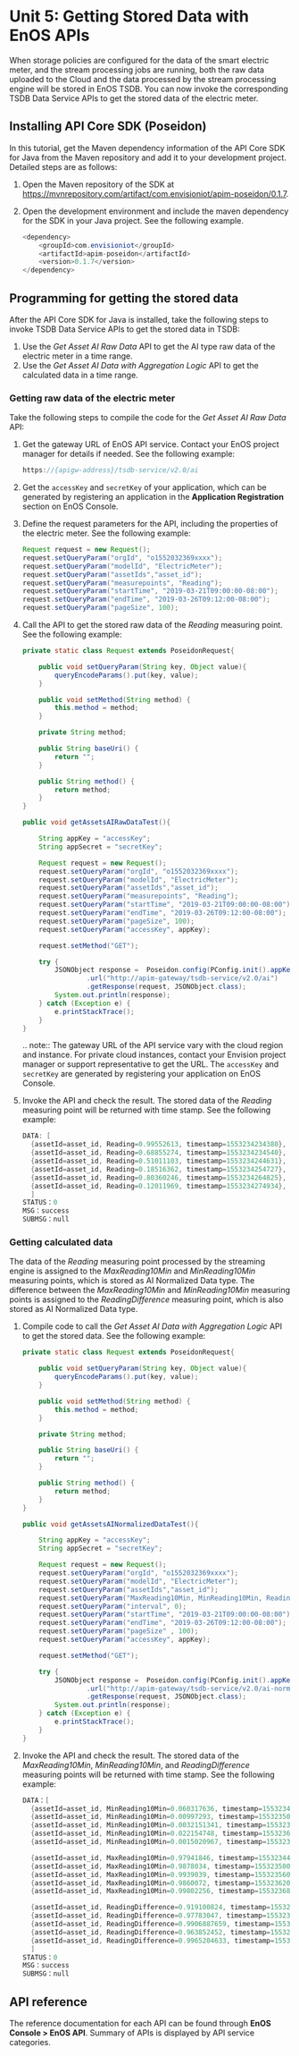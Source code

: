 # Unit 5: Getting Stored Data with EnOS APIs

When storage policies are configured for the data of the smart electric meter, and the stream processing jobs are running, both the raw data uploaded to the Cloud and the data processed by the stream processing engine will be stored in EnOS TSDB. You can now invoke the corresponding TSDB Data Service APIs to get the stored data of the electric meter.

## Installing API Core SDK (Poseidon)

In this tutorial, get the Maven dependency information of the API Core SDK for Java from the Maven repository and add it to your development project. Detailed steps are as follows:

1. Open the Maven repository of the SDK at https://mvnrepository.com/artifact/com.envisioniot/apim-poseidon/0.1.7.

2. Open the development environment and include the maven dependency for the SDK in your Java project. See the following example.

   ```java
   <dependency>
       <groupId>com.envisioniot</groupId>
       <artifactId>apim-poseidon</artifactId>
       <version>0.1.7</version>
   </dependency>
   ```

## Programming for getting the stored data

After the API Core SDK for Java is installed, take the following steps to invoke TSDB Data Service APIs to get the stored data in TSDB:

1. Use the *Get Asset AI Raw Data* API to get the AI type raw data of the electric meter in a time range.
2. Use the *Get Asset AI Data with Aggregation Logic* API to get the calculated data in a time range.

### Getting raw data of the electric meter

Take the following steps to compile the code for the *Get Asset AI Raw Data* API:

1. Get the gateway URL of EnOS API service. Contact your EnOS project manager for details if needed. See the following example:

   ```java
   https://{apigw-address}/tsdb-service/v2.0/ai
   ```

2. Get the `accessKey` and `secretKey` of your application, which can be generated by registering an application in the **Application Registration** section on EnOS Console.

3. Define the request parameters for the API, including the properties of the electric meter. See the following example:

   ```java
   Request request = new Request();
   request.setQueryParam("orgId", "o1552032369xxxx");
   request.setQueryParam("modelId", "ElectricMeter");
   request.setQueryParam("assetIds","asset_id");
   request.setQueryParam("measurepoints", "Reading");
   request.setQueryParam("startTime", "2019-03-21T09:00:00-08:00");
   request.setQueryParam("endTime", "2019-03-26T09:12:00-08:00");
   request.setQueryParam("pageSize", 100);
   ```

4. Call the API to get the stored raw data of the *Reading* measuring point. See the following example:

   ```java
   private static class Request extends PoseidonRequest{
   
       public void setQueryParam(String key, Object value){
           queryEncodeParams().put(key, value);
       }
   
       public void setMethod(String method) {
           this.method = method;
       }
   
       private String method;
   
       public String baseUri() {
           return "";
       }
   
       public String method() {
           return method;
       }
   }
   
   public void getAssetsAIRawDataTest(){
   
       String appKey = "accessKey";
       String appSecret = "secretKey";
   
       Request request = new Request();
       request.setQueryParam("orgId", "o1552032369xxxx");
       request.setQueryParam("modelId", "ElectricMeter");
       request.setQueryParam("assetIds","asset_id");
       request.setQueryParam("measurepoints", "Reading");
       request.setQueryParam("startTime", "2019-03-21T09:00:00-08:00");
       request.setQueryParam("endTime", "2019-03-26T09:12:00-08:00");
       request.setQueryParam("pageSize", 100);
       request.setQueryParam("accessKey", appKey);
   
       request.setMethod("GET");
   
       try {
           JSONObject response =  Poseidon.config(PConfig.init().appKey(appKey).appSecret(appSecret).debug())
                   .url("http://apim-gateway/tsdb-service/v2.0/ai")
                   .getResponse(request, JSONObject.class);
           System.out.println(response);
       } catch (Exception e) {
           e.printStackTrace();
       }
   }
   ```

   .. note:: The gateway URL of the API service vary with the cloud region and instance. For private cloud instances, contact your Envision project manager or support representative to get the URL. The `accessKey` and `secretKey` are generated by registering your application on EnOS Console.

5. Invoke the API and check the result. The stored data of the *Reading* measuring point will be returned with time stamp. See the following example:

   ```java
   DATA: [
     {assetId=asset_id, Reading=0.99552613, timestamp=1553234234380},
     {assetId=asset_id, Reading=0.68855274, timestamp=1553234234540},
     {assetId=asset_id, Reading=0.51011103, timestamp=1553234244631},
     {assetId=asset_id, Reading=0.18516362, timestamp=1553234254727},
     {assetId=asset_id, Reading=0.80360246, timestamp=1553234264825},
     {assetId=asset_id, Reading=0.12011969, timestamp=1553234274934},
     ]
   STATUS：0
   MSG：success
   SUBMSG：null
   ```




### Getting calculated data

The data of the *Reading* measuring point processed by the streaming engine is assigned to the *MaxReading10Min* and *MinReading10Min* measuring points, which is stored as AI Normalized Data type. The difference between the *MaxReading10Min* and *MinReading10Min* measuring points is assigned to the *ReadingDifference* measuring point, which is also stored as AI Normalized Data type.

1. Compile code to call the *Get Asset AI Data with Aggregation Logic* API to get the stored data. See the following example:

   ```java
   private static class Request extends PoseidonRequest{
   
       public void setQueryParam(String key, Object value){
           queryEncodeParams().put(key, value);
       }
   
       public void setMethod(String method) {
           this.method = method;
       }
   
       private String method;
   
       public String baseUri() {
           return "";
       }
   
       public String method() {
           return method;
       }
   }
   
   public void getAssetsAINormalizedDataTest(){
   
       String appKey = "accessKey";
       String appSecret = "secretKey";
   
       Request request = new Request();
       request.setQueryParam("orgId", "o1552032369xxxx");
       request.setQueryParam("modelId", "ElectricMeter");
       request.setQueryParam("assetIds","asset_id");
       request.setQueryParam("MaxReading10Min, MinReading10Min, ReadingDifference"); 
       request.setQueryParam("interval", 0);
       request.setQueryParam("startTime", "2019-03-21T09:00:00-08:00");
       request.setQueryParam("endTime", "2019-03-26T09:12:00-08:00");
       request.setQueryParam("pageSize" , 100);
       request.setQueryParam("accessKey", appKey);
   
       request.setMethod("GET");
   
       try {
           JSONObject response =  Poseidon.config(PConfig.init().appKey(appKey).appSecret(appSecret).debug())
                   .url("http://apim-gateway/tsdb-service/v2.0/ai-normalized")
                   .getResponse(request, JSONObject.class);
           System.out.println(response);
       } catch (Exception e) {
           e.printStackTrace();
       }
   }
   ```



2. Invoke the API and check the result. The stored data of the *MaxReading10Min*, *MinReading10Min*, and *ReadingDifference* measuring points will be returned with time stamp. See the following example:

   ```java
   DATA：[
     {assetId=asset_id, MinReading10Min=0.060317636, timestamp=1553234400000},  
     {assetId=asset_id, MinReading10Min=0.00997293, timestamp=1553235000000},
     {assetId=asset_id, MinReading10Min=0.0032151341, timestamp=1553235600000},
     {assetId=asset_id, MinReading10Min=0.022154748, timestamp=1553236200000},
     {assetId=asset_id, MinReading10Min=0.0015020967, timestamp=1553236800000},

     {assetId=asset_id, MaxReading10Min=0.97941846, timestamp=1553234400000},
     {assetId=asset_id, MaxReading10Min=0.9878034, timestamp=1553235000000},
     {assetId=asset_id, MaxReading10Min=0.9939039, timestamp=1553235600000},
     {assetId=asset_id, MaxReading10Min=0.9860072, timestamp=1553236200000},
     {assetId=asset_id, MaxReading10Min=0.99802256, timestamp=1553236800000},

     {assetId=asset_id, ReadingDifference=0.919100824, timestamp=1553234400000},
     {assetId=asset_id, ReadingDifference=0.97783047, timestamp=1553235000000},
     {assetId=asset_id, ReadingDifference=0.9906887659, timestamp=1553235600000},
     {assetId=asset_id, ReadingDifference=0.963852452, timestamp=1553236200000},
     {assetId=asset_id, ReadingDifference=0.9965204633, timestamp=1553236800000},
     ]
   STATUS：0
   MSG：success
   SUBMSG：null
   ```



## API reference

The reference documentation for each API can be found through **EnOS Console > EnOS API**. Summary of APIs is displayed by API service categories. 

<!--end-->
